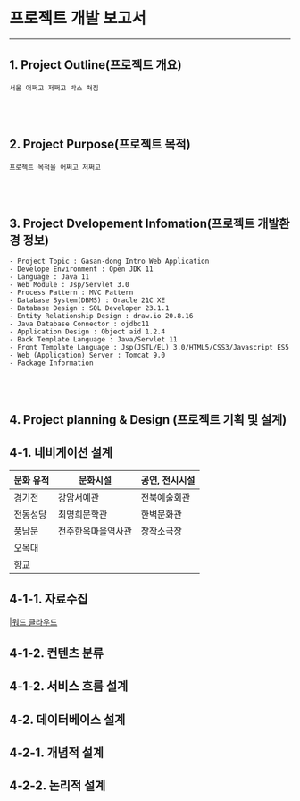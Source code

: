 # 프로젝트 개발 보고서 
---------------------------------------------
## 1. Project Outline(프로젝트 개요)

    서울 어쩌고 저쩌고 박스 쳐짐


<br><br>

## 2. Project Purpose(프로젝트 목적)

    프로젝트 목적을 어쩌고 저쩌고

<br><br>

## 3. Project Dvelopement Infomation(프로젝트 개발환경 정보)

    - Project Topic : Gasan-dong Intro Web Application
    - Develope Environment : Open JDK 11
    - Language : Java 11
    - Web Module : Jsp/Servlet 3.0
    - Process Pattern : MVC Pattern
    - Database System(DBMS) : Oracle 21C XE
    - Database Design : SQL Developer 23.1.1
    - Entity Relationship Design : draw.io 20.8.16
    - Java Database Connector : ojdbc11
    - Application Design : Object aid 1.2.4
    - Back Template Language : Java/Servlet 11
    - Front Template Language : Jsp(JSTL/EL) 3.0/HTML5/CSS3/Javascript ES5
    - Web (Application) Server : Tomcat 9.0
    - Package Information

<br><br>

## 4. Project planning & Design (프로젝트 기획 및 설계)

## 4-1. 네비게이션 설계
| 문화 유적 | 문화시설 | 공연, 전시시설 | 
---------| ------------| ------------
| 경기전 | 강암서예관| 전북예술회관 | 
| 전동성당 | 최명희문학관| 한벽문화관 | 
| 풍남문 | 전주한옥마을역사관| 창작소극장 |  
| 오목대 | &nbsp; | &nbsp; |
| 향교 | &nbsp; | &nbsp; |

## 4-1-1. 자료수집
|[워드 클라우드]("./design)

## 4-1-2. 컨텐츠 분류

## 4-1-2. 서비스 흐름 설계

## 4-2. 데이터베이스 설계

## 4-2-1. 개념적 설계

## 4-2-2. 논리적 설계
